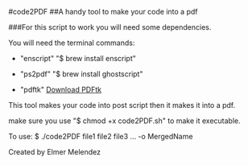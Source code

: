 #code2PDF
##A handy tool to make your code into a pdf

###For this script to work you will need some dependencies.

You will need the terminal commands:

* "enscript" "$ brew install enscript"

* "ps2pdf" "$ brew install ghostscript"

* "pdftk" [Download PDFtk](https://www.pdflabs.com/tools/pdftk-server/)

This tool makes your code into post script then it makes it into a pdf.

make sure you use "$ chmod +x code2PDF.sh" to make it executable.



To use: $ ./code2PDF file1 file2 file3 ... -o MergedName




Created by Elmer Melendez
